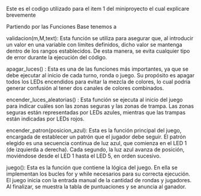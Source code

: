 Este es el codigo utilizado para el item 1 del miniproyecto el cual explicare brevemente


Partiendo por las Funciones Base tenemos a

validacion(m,M,text): Esta función se utiliza para asegurar que, al introducir un valor en una variable con límites definidos, dicho valor se mantenga dentro de los rangos establecidos. De esta manera, se evita cualquier tipo de error durante la ejecución del código.

apagar_luces() : Esta es una de las funciones más importantes, ya que se debe ejecutar al inicio de cada turno, ronda o juego. Su propósito es apagar todos los LEDs encendidos para evitar la mezcla de colores, lo cual podría generar confusión al tener dos canales de colores combinados.

encender_luces_aleatorias() : Esta función se ejecuta al inicio del juego para indicar cuáles son las zonas seguras y las zonas de trampa. Las zonas seguras están representadas por LEDs azules, mientras que las trampas están indicadas por LEDs rojos.

encender_patron(posicion_azul): Esta es la función principal del juego, encargada de establecer un patrón que el jugador debe seguir. El patrón elegido es una secuencia continua de luz azul, que comienza en el LED 1 (de izquierda a derecha). Cada segundo, la luz azul avanza de posición, moviéndose desde el LED 1 hasta el LED 5, en orden sucesivo.

juego(): Esta es la función que contiene la lógica del juego. En ella se implementan los bucles for y while necesarios para su correcta ejecución. El juego inicia con la entrada manual de la cantidad de rondas y jugadores. Al finalizar, se muestra la tabla de puntuaciones y se anuncia al ganador.

